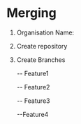 # Merging  

1) Organisation Name: 

2) Create repository 

3) Create Branches

   -- Feature1

   -- Feature2

   -- Feature3

   --Feature4
